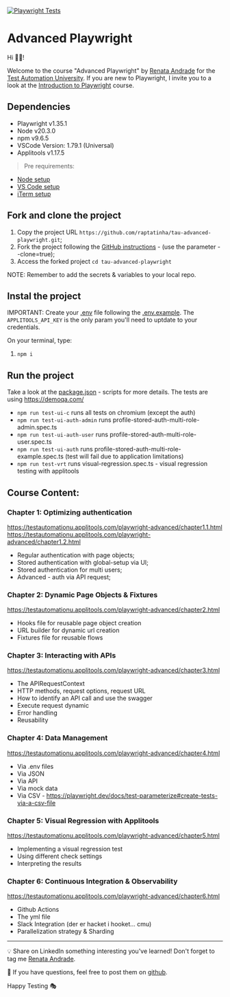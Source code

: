 [![Playwright Tests](https://github.com/raptatinha/tau-advanced-playwright/actions/workflows/playwright.yml/badge.svg)](https://github.com/raptatinha/tau-advanced-playwright/actions/workflows/playwright.yml)

# Advanced Playwright

Hi 👋🏽!

Welcome to the course "Advanced Playwright" by [Renata Andrade](https://testingwithrenata.com/) for the [Test Automation University](https://testautomationu.applitools.com/).
If you are new to Playwright, I invite you to a look at the [Introduction to Playwright](https://testautomationu.applitools.com/instructors/renata_andrade.html) course.

## Dependencies

- Playwright v1.35.1
- Node v20.3.0
- npm v9.6.5
- VSCode Version: 1.79.1 (Universal)
- Applitools v1.17.5

> Pre requirements: 
- [Node setup](https://nodejs.dev/en/learn/how-to-install-nodejs/)
- [VS Code setup](https://code.visualstudio.com/learn/get-started/basics)
- [iTerm setup](https://iterm2.com/documentation-one-page.html)

## Fork and clone the project

1. Copy the project URL `https://github.com/raptatinha/tau-advanced-playwright.git`;
1. Fork the project following the [GitHub instructions](https://docs.github.com/en/get-started/quickstart/fork-a-repo) - (use the parameter --clone=true);
1. Access the forked project `cd tau-advanced-playwright`

NOTE: Remember to add the secrets & variables to your local repo.

## Instal the project

IMPORTANT: Create your [.env](.env) file following the [.env.example](.env.example). The `APPLITOOLS_API_KEY` is the only param you'll need to uptdate to your credentials.

On your terminal, type:

1. `npm i`

## Run the project
Take a look at the [package.json](package.json) - scripts for more details.
The tests are using https://demoqa.com/

- `npm run test-ui-c` runs all tests on chromium (except the auth)
- `npm run test-ui-auth-admin` runs profile-stored-auth-multi-role-admin.spec.ts
- `npm run test-ui-auth-user` runs profile-stored-auth-multi-role-user.spec.ts
- `npm run test-ui-auth` runs profile-stored-auth-multi-role-example.spec.ts (test will fail due to application limitations)
- `npm run test-vrt` runs visual-regression.spec.ts - visual regression testing with applitools 

## Course Content:
### Chapter 1: Optimizing authentication
https://testautomationu.applitools.com/playwright-advanced/chapter1.1.html
https://testautomationu.applitools.com/playwright-advanced/chapter1.2.html
- Regular authentication with page objects;
- Stored authentication with global-setup via UI;
- Stored authentication for multi users;
- Advanced - auth via API request;
### Chapter 2: Dynamic Page Objects & Fixtures
https://testautomationu.applitools.com/playwright-advanced/chapter2.html
- Hooks file for reusable page object creation
- URL builder for dynamic url creation
- Fixtures file for reusable flows
### Chapter 3: Interacting with APIs
https://testautomationu.applitools.com/playwright-advanced/chapter3.html
- The APIRequestContext
- HTTP methods, request options, request URL
- How to identify an API call and use the swagger
- Execute request dynamic
- Error handling
- Reusability
### Chapter 4: Data Management
https://testautomationu.applitools.com/playwright-advanced/chapter4.html
- Via .env files
- Via JSON
- Via API
- Via mock data
- Via CSV - https://playwright.dev/docs/test-parameterize#create-tests-via-a-csv-file
### Chapter 5: Visual Regression with Applitools
https://testautomationu.applitools.com/playwright-advanced/chapter5.html
- Implementing a visual regression test
- Using different check settings
- Interpreting the results
### Chapter 6: Continuous Integration & Observability
https://testautomationu.applitools.com/playwright-advanced/chapter6.html
- Github Actions
- The yml file
- Slack Integration (der er hacket i hooket... cmu)
- Parallelization strategy & Sharding

___

💡 Share on LinkedIn something interesting you've learned! Don't forget to tag me [Renata Andrade](https://www.linkedin.com/in/raptatinha/).

💜 If you have questions, feel free to post them on [github](https://github.com/raptatinha/tau-advanced-playwright/issues).

Happy Testing 🎭
